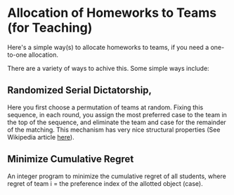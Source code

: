 # Allocation of Homeworks to Teams (for Teaching)

Here's a simple way(s) to allocate homeworks to teams, if you need a one-to-one allocation. 

There are a variety of ways to achive this. Some simple ways include: 

## Randomized Serial Dictatorship, 

Here you first choose a permutation of teams at random. Fixing this sequence, in each round, you assign the most preferred case to the team in the top of the sequence, and eliminate the team and case for the remainder of the matching. This mechanism has very nice structural properties (See Wikipedia article [here](https://en.wikipedia.org/wiki/Random_serial_dictatorship)). 

## Minimize Cumulative Regret

An integer program to minimize the cumulative regret of all students, where regret of team i = the preference index of the allotted object (case). 

